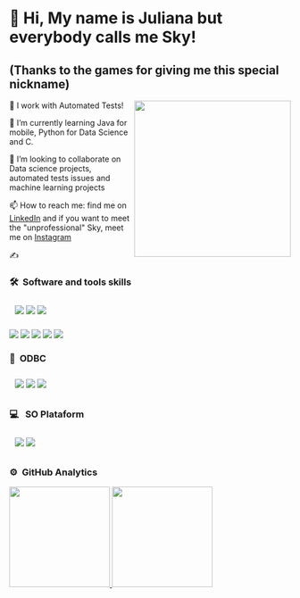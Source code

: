 # 👋 Hi, My name is Juliana but everybody calls me  Sky! #
## (Thanks to the games for giving me this special nickname) ##
<img src="https://media.giphy.com/media/tHufwMDTUi20E/source.gif" width="280" height="280" align="right"></img>

<p> 👀 I work with Automated Tests! </p>
  
<p> 🌱 I’m currently learning Java for mobile, Python for Data Science and C. </p>

<p> 💞️ I’m looking to collaborate on Data science projects, automated tests issues and machine learning projects </p>

<p> 📫 How to reach me: find me on <a href="https://linkedin.com/in/julianavenâncio">LinkedIn</a> and if you want to meet the "unprofessional" Sky, meet me on <a href = "https://instagram.com/sky_jully">Instagram</a> </p>
✍️ 

### 🛠 &nbsp;Software and tools skills 
 <p align="start" style="padding:10px;">
 <img src="https://img.shields.io/badge/-Python-05122A?style=flat&logo=python"></img>
 <!-- <img src="https://img.shields.io/badge/-JavaScript-05122A?style=flat&logo=javascript"></img> -->
 <img src="https://img.shields.io/badge/-Django-05122A?style=flat&logo=django&logoColor=092E20"></img>
 <img src="https://img.shields.io/badge/-Visual%20Studio%20Code-05122A?style=flat&logo=visual-studio-code&logoColor=007ACC"></img>
 <!-- <img src="https://img.shields.io/badge/-React-05122A?style=flat&logo=react"></img> --->

 <!-- <img alt="C++" src="https://img.shields.io/badge/c++%20-%2300599C.svg?&style=for-the-badge&logo=c%2B%2B&ogoColor=white"></img> -->
 <!-- <img src="https://img.shields.io/badge/Jupyter%20-%23F37626.svg?&style=for-the-badge&logo=Jupyter&logoColor=white"></img> -->
 <!-- <img src="https://img.shields.io/badge/pandas%20-%23150458.svg?&style=for-the-badge&logo=pandas&logoColor=white"></img> -->
 <!-- <img src="https://img.shields.io/badge/node.js%20-%2343853D.svg?&style=for-the-badge&logo=node.js&logoColor=white"></img> -->
 <!-- <img src="https://img.shields.io/badge/express.js%20-%23404d59.svg?&style=for-the-badge"></img> -->
 <!-- <img src="https://img.shields.io/badge/docker%20-%230db7ed.svg?&style=for-the-badge&logo=docker&logoColor=white"></img> -->
 <img src ="https://img.shields.io/badge/html5%20-%23E34F26.svg?&style=for-the-badge&logo=html5&logoColor=white"></img>
 <img src ="https://img.shields.io/badge/css3%20-%231572B6.svg?&style=for-the-badge&logo=css3&logoColor=white"></img>
 <img src="https://img.shields.io/badge/jenkins%20-%232C5263.svg?&style=for-the-badge&logo=jenkins&logoColor=white"></img>
 <img src="https://img.shields.io/badge/git%20-%23F05033.svg?&style=for-the-badge&logo=git&logoColor=white"></img>
 <img src="https://img.shields.io/badge/Selenium-43B02A?style=for-the-badge&logo=Selenium&logoColor=white"></img>
 </p>
  
### 💾 &nbsp;ODBC
<p align="start" style="padding:10px;">
    <img src="https://img.shields.io/badge/mysql-%2300f.svg?&style=for-the-badge&logo=mysql&logoColor=white"></img>
    <img src="https://img.shields.io/badge/oracle%20-%23F00000.svg?&style=for-the-badge&logo=oracle&logoColor=white"></img>
    <img src="https://img.shields.io/badge/postgres-%23316192.svg?&style=for-the-badge&logo=postgresql&logoColor=white"></img>
    <!-- <img src="https://img.shields.io/badge/-MSSQL-green" width="68px"></img> -->

 </p>

### 💻 &nbsp; SO Plataform
<p align="start" style="padding:10px;">
    <img src="https://img.shields.io/badge/Ubuntu-E95420?style=for-the-badge&logo=ubuntu&logoColor=white"></img>
    <img src="https://img.shields.io/badge/Windows-0078D6?style=for-the-badge&logo=windows&logoColor=white'"></img>
 </p>


### ⚙️ &nbsp;GitHub Analytics
<p align="start">
<a href="https://github.com/Skylria">
  <img height="180em" src="https://github-readme-stats-eight-theta.vercel.app/api?username=Skylria&show_icons=true&theme=algolia&include_all_commits=true&count_private=true"/>
  <img height="180em" src="https://github-readme-stats-eight-theta.vercel.app/api/top-langs/?username=Skylria&layout=compact&langs_count=8&theme=algolia"/>
</a>
</p>
 
